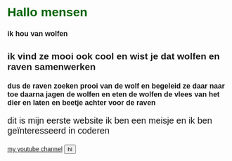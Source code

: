 <!doctype html>
<html>
<head>
 <title>mijn eerste website</title>
 <style>
 body {background-color:lightred;
 font-family:Arial}
 h1 {color:darkgreen;}
 p {font-size:20px;}
 </style>
 </head>
 <body>
 <h1>Hallo mensen</h1>
<h3>ik hou van wolfen</h3>
  <h2>ik vind ze mooi ook cool en wist je dat wolfen en raven samenwerken</h1>
  <h3>dus de raven zoeken prooi van de wolf en begeleid ze daar naar toe daarna jagen de wolfen en eten de wolfen de vlees van het dier en laten en beetje achter voor de raven</h3>
 <p>dit is mijn eerste website ik ben een meisje en ik ben geïnteresseerd in coderen</p>
<a href=¨https://youtube.com/@theamazinglifeofstella1430¨> my youtube channel</a>
<button>hi</button>
 </body>
</html>
